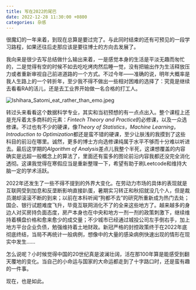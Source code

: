 ```yaml
---
title: 写在2022的尾巴
date: 2022-12-28 11:30:00 +0800
categories: 杂感
---
```

很魔幻的一年来着，到现在总算是要过完了。与此同时结束的还有可预见的一段学习路程，如果还往后走那应该是要往博士的方向去发展了。

我向来是很少去写总结做什么输出来着，一是感觉本身的生活是平淡无趣而匆忙的，二是觉得有空的时候不如去吃吃烤肉然后睡一觉，没有把输出作为生活释放压力或者重新审视自己前进道路的一个方式。不过今年——准确的说，明年大概率是我人生路上的一个转折年，至少我不得不做出一些相对困难的选择了：究竟是继续去看看RA的活儿，还是去工业界开始做一名合格的打工人。

![Ishihara_Satomi_eat_rather_than_emo.jpeg](https://s2.loli.net/2022/12/28/8XVn6F7v5i3kAsL.jpg)

转过头来看看这个数据科学专业，其实和当初预想的有一点点出入。整个课程上还是充斥着太多商科的元素：*Fintech Theory and Practice*的必修课，以及一众选修课。不过也有不少的硬课，像*Theory of Statistics*，*Machine Learning*，*Introduction to Optimization*都还是蛮不错的硬课，至少让肤浅的我摸到了这些科目的前沿在哪里。诚然，更多的博士方向选修课纯属于水平不够而十分难以听进去。最后这学期的*Algorithm of Analysis*差点儿我整个半死，这课想覆盖的内容确实是远超一般概念上的算法了，里面还有蛮多的图论前沿内容我都还没完全消化透彻。这课我觉得在寒假应当是重新整理一下，希望有助于刷Leetcode和维持大脑一定的学术活跃。

2022年还发生了一些不得不提到的外界大变化。在劳动力市场的具体的表现就是互联网受到加息和反垄断影响直接趴蛋，暑期实习转正和秋招就没几个人，但是裁员潮却滚滚不断的到来；以前在本科听闻“狗都不去”的研究所重新成为热门去处；国企、银行试题难度飞升，毕竟互联网消化不了的全来这些地方了。越来越多的身边人对买房持负面态度，房产本身也在中央和地方一剂一剂的政策刺激下，继续维持着横盘价格和愈来愈少的成交量；不少城市已经通过城投公司左手倒右手，加上地方平台企业负债，勉强维持着土地财政。新冠严格的封控政策终于在2022年底彻底终结，当局不再统计一般病例，想像中的大量的感染病例快速出现的情形在现实中发生……

怎么说呢？小时候觉得中国的20世纪真是波澜壮阔，活在那100年算是能感受到翻天覆地的变化。当自己的小命运与国家的大命运都走到了十字路口时，还是蛮有趣的一件事。

现在，也是如此。
